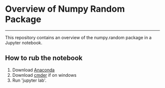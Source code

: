 # Overview of Numpy Random Package

***

This repository contains an overview of the numpy.random package in a Jupyter notebook.

## How to rub the notebook

1. Download [Anaconda](https://www.anaconda.com/)
2. Download [cmder](https://cmder.net/) if on windows
3. Run 'jupyter lab'.

